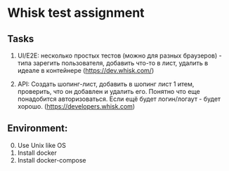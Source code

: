 # Whisk test assignment

## Tasks

1) UI/E2E:
несколько простых тестов (можно для разных браузеров) - типа зарегить пользователя, добавить что-то в лист, удалить
в идеале в контейнере (https://dev.whisk.com/)

2) API:
Создать шопинг-лист, добавить в шопинг лист 1 итем, проверить, что он добавлен и удалить его.
Понятно что еще понадобится авторизоваться. Если ещё будет логин/логаут - будет хорошо.
(https://developers.whisk.com)

## Environment:
0) Use Unix like OS
1) Install docker
2) Install docker-compose